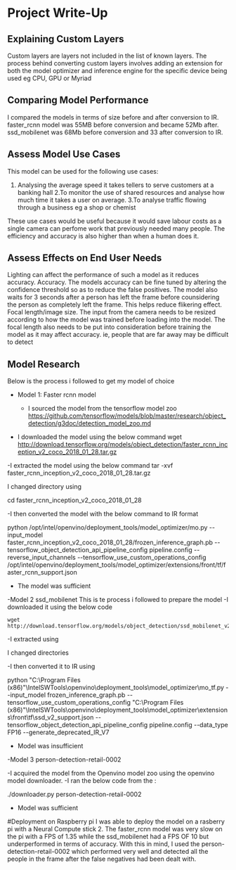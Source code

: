 # Project Write-Up

## Explaining Custom Layers
Custom layers are layers not included in the list of known layers.
The process behind converting custom layers involves adding an extension for both the model optimizer and inference engine for the specific device being used eg CPU, GPU or Myriad



## Comparing Model Performance

I compared the models in terms of size before and after conversion to IR. faster_rcnn model was 55MB before conversion and became 52Mb after.
ssd_mobilenet was 68Mb before conversion and 33 after conversion to IR.


## Assess Model Use Cases

This model can be used for the following use cases:
1. Analysing the average speed it takes tellers to serve customers at a banking hall
2.To monitor the use of shared resources and analyse how much time it takes a user on average.
3.To analyse traffic flowing through a business eg a shop or chemist

These use cases would be useful because it would save labour costs as a single camera can perfome work that previously needed many people. The efficiency and accuracy is also higher than when a human does it.

## Assess Effects on End User Needs

Lighting can affect the performance of such a model as it reduces accuracy. 
Accuracy. The models accuracy can be fine tuned by altering the confidence threshold so as to reduce the false positives. The model also waits for 3 seconds after a person has left the frame before counsidering the person as completely left the frame. This helps reduce flikering effect.
Focal length/image size. The input from the camera needs to be resized according to how the model was trained before loading into the model. The focal length also needs to be put into consideration before training the model as it may affect accuracy. ie, people that are far away may be difficult to detect 

## Model Research



Below is the process i followed to get my model of choice

- Model 1: Faster rcnn model
  - I sourced the model from the tensorflow model zoo https://github.com/tensorflow/models/blob/master/research/object_detection/g3doc/detection_model_zoo.md
 
 
 - I downloaded the model using the below command
 wget http://download.tensorflow.org/models/object_detection/faster_rcnn_inception_v2_coco_2018_01_28.tar.gz
 
 -I extracted the model using the below command
 tar -xvf faster_rcnn_inception_v2_coco_2018_01_28.tar.gz
  
  I changed directory using
  
  cd faster_rcnn_inception_v2_coco_2018_01_28
  
  -I then converted the model with the below command to IR format
  
  python /opt/intel/openvino/deployment_tools/model_optimizer/mo.py --input_model faster_rcnn_inception_v2_coco_2018_01_28/frozen_inference_graph.pb --tensorflow_object_detection_api_pipeline_config pipeline.config --reverse_input_channels --tensorflow_use_custom_operations_config /opt/intel/openvino/deployment_tools/model_optimizer/extensions/front/tf/faster_rcnn_support.json
  
  - The model was sufficient

-Model 2 ssd_mobilenet
    This is te process i followed to prepare the model
    -I downloaded it using the below code
    
    wget http://download.tensorflow.org/models/object_detection/ssd_mobilenet_v2_coco_2018_03_29.tar.gz
    
-I extracted using

I changed directories

-I then converted it to IR using

python "C:\Program Files (x86)"\IntelSWTools\openvino\deployment_tools\model_optimizer\mo_tf.py --input_model frozen_inference_graph.pb --tensorflow_use_custom_operations_config "C:\Program Files (x86)"\IntelSWTools\openvino\deployment_tools\model_optimizer\extensions\front\tf\ssd_v2_support.json --tensorflow_object_detection_api_pipeline_config pipeline.config --data_type FP16 --generate_deprecated_IR_V7

- Model was insufficient

-Model 3 person-detection-retail-0002

-I acquired the model from the Openvino model zoo using the openvino model downloader.
-I ran the below code from the :

./downloader.py person-detection-retail-0002

- Model was sufficient

#Deployment on Raspberry pi
I was able to deploy the model on a rasberry pi with a Neural Compute stick 2.
The faster_rcnn model was very slow on the pi with a FPS of 1.35 while the ssd_mobilenet had a FPS OF 10 but underperformed in terms of accuracy.
With this in mind, I used the person-detection-retail-0002 which performed very well and detected all the people in the frame after the false negatives had been dealt with.


  
  

  



